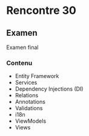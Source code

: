 # Rencontre 30

## Examen
Examen final

### Contenu
- Entity Framework
- Services
- Dependency Injections (DI)
- Relations
- Annotations
- Validations
- i18n
- ViewModels
- Views
